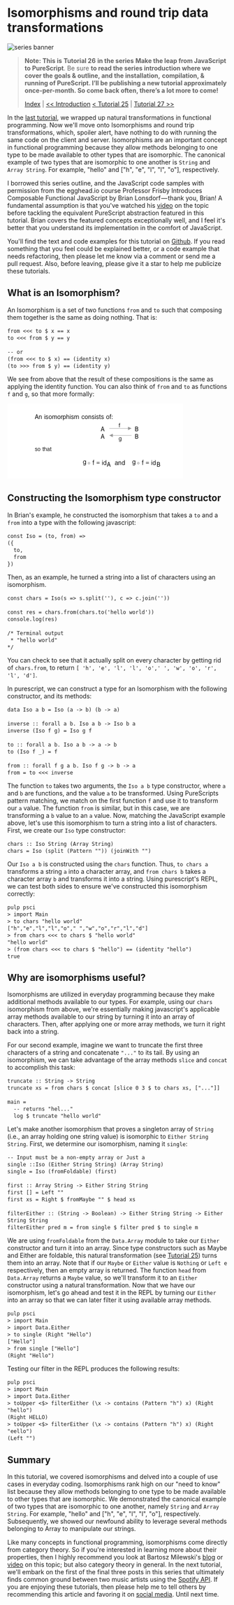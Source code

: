 # Isomorphisms and round trip data transformations

![series banner](../resources/glitched-abstract.jpg)

> **Note: This is** **Tutorial 26** **in the series** **Make the leap from JavaScript to PureScript**. Be sure
> **to read the series introduction where we cover the goals & outline, and the installation,**
> **compilation, & running of PureScript. I’ll be publishing a new tutorial approximately**
> **once-per-month. So come back often, there’s a lot more to come!**
> 
> [Index](https:github.com/adkelley/javascript-to-purescript/tree/master/md) | [<< Introduction](https:github.com/adkelley/javascript-to-purescript) [< Tutorial 25](https:github.com/adkelley/javascript-to-purescript/tree/master/tut25) | [Tutorial 27 >>](https://github.com/adkelley/javascript-to-purescript/tree/master/tut27)

In the [last tutorial](https://github.com/adkelley/javascript-to-purescript/tree/master/tut25/), we wrapped up natural transformations in functional programming.  Now we'll move onto Isomorphisms and round trip transformations, which, spoiler alert, have nothing to do with running the same code on the client and server.  Isomorphisms are an important concept in functional programming because they allow methods belonging to one type to be made available to other types that are isomorphic.  The canonical example of two types that are isomorphic to one another is `String` and `Array String`.  For example, "hello" and ["h", "e", "l", "l", "o"], respectively.

I borrowed this series outline, and the JavaScript code samples with permission from the egghead.io course Professor Frisby Introduces Composable Functional JavaScript by
Brian Lonsdorf — thank you, Brian! A fundamental assumption is that you've watched his [video](https://egghead.io/lessons/javascript-isomorphisms-and-round-trip-data-transformations) on the topic before tackling the equivalent PureScript abstraction
featured in this tutorial. Brian covers the featured concepts exceptionally well, and I feel it's better that you understand its implementation in the comfort of JavaScript.

You'll find the text and code examples for this tutorial on [Github](https://github.com/adkelley/javascript-to-purescript/tree/master/tut26/).  If you read something that you feel could be explained better, or a code example that needs refactoring, then please let me know via a comment or send me a pull request.  Also, before leaving, please give it a star to help me publicize these tutorials.


## What is an Isomorphism?

An Isomorphism is a set of two functions `from` and `to` such that composing them together is the same as doing nothing.  That is:

    from <<< to $ x == x
    to <<< from $ y == y
    
    -- or
    (from <<< to $ x) == (identity x)
    (to >>> from $ y) == (identity y)

We see from above that the result of these compositions is the same as applying the identity function.  You can also think of `from` and `to` as functions `f` and `g`, so that more formally:

![img](../resources/tut26-isomorphism.png)


## Constructing the Isomorphism type constructor

In Brian's example, he constructed the isomorphism that takes a `to` and a `from` into a type with the following javascript:

    const Iso = (to, from) =>
    ({
      to,
      from
    })

Then, as an example, he turned a string into a list of characters using an isomorphism.

    const chars = Iso(s => s.split(''), c => c.join(''))
    
    const res = chars.from(chars.to('hello world'))
    console.log(res)
    
    /* Terminal output
     * "hello world"
    */

You can check to see that it actually split on every character by getting rid of `chars.from`, to return `[ 'h', 'e', 'l', 'l', 'o',' ', 'w', 'o', 'r', 'l', 'd']`.

In purescript, we can construct a type for an Isomorphism with the following constructor, and its methods:

    data Iso a b = Iso (a -> b) (b -> a)
    
    inverse :: forall a b. Iso a b -> Iso b a
    inverse (Iso f g) = Iso g f
    
    to :: forall a b. Iso a b -> a -> b
    to (Iso f _) = f
    
    from :: forall f g a b. Iso f g -> b -> a
    from = to <<< inverse

The function `to` takes two arguments, the `Iso a b` type constructor, where `a` and `b` are functions, and the value `a` to be transformed.  Using PureScripts pattern matching, we match on the first function `f` and use it to transform our `a` value.  The function `from` is similar, but in this case, we are transforming a `b` value to an `a` value.  Now, matching the JavaScript example above, let's use this isomorphism to turn a string into a list of characters.  First, we create our `Iso` type constructor:

    chars :: Iso String (Array String)
    chars = Iso (split (Pattern "")) (joinWith "")

Our `Iso a b` is constructed using the `chars` function.  Thus, `to chars a` transforms a string `a` into a character array, and `from chars b` takes a character array `b` and transforms it into a string.  Using purescript's REPL, we can test both sides to ensure we've constructed this isomorphism correctly:

    pulp psci
    > import Main
    > to chars "hello world"
    ["h","e","l","l","o"," ","w","o","r","l","d"]
    > from chars <<< to chars $ "hello world"
    "hello world"
    > (from chars <<< to chars $ "hello") == (identity "hello")
    true


## Why are isomorphisms useful?

Isomorphisms are utilized in everyday programming because they make additional methods available to our types. For example, using our `chars` isomorphism from above, we're essentially making javascript's applicable array methods available to our string by turning it into an array of characters. Then, after applying one or more array methods, we turn it right back into a string.

For our second example, imagine we want to truncate the first three characters of a string and concatenate `"..."` to its tail. By using an isomorphism, we can take advantage of the array methods `slice` and `concat` to accomplish this task:

    truncate :: String -> String
    truncate xs = from chars $ concat [slice 0 3 $ to chars xs, ["..."]]
    
    main =
      -- returns "hel..."
      log $ truncate "hello world"

Let's make another isomorphism that proves a singleton array of `String` (i.e., an array holding one string value) is isomorphic to `Either String String`. First, we determine our isomorphism, naming it `single`:

    -- Input must be a non-empty array or Just a
    single ::Iso (Either String String) (Array String)
    single = Iso (fromFoldable) (first)
    
    first :: Array String -> Either String String
    first [] = Left ""
    first xs = Right $ fromMaybe "" $ head xs
    
    filterEither :: (String -> Boolean) -> Either String String -> Either String String
    filterEither pred m = from single $ filter pred $ to single m

We are using `fromFoldable` from the `Data.Array` module to take our `Either` constructor and turn it into an array.  Since type constructors such as Maybe and Either are foldable, this natural transformation (see [Tutorial 25](https://github.com/adkelley/javascript-to-purescript/tree/master/tut25)) turns them into an array.  Note that if our `Maybe` or `Either` value is `Nothing` or `Left e` respectively, then an empty array is returned.  The function `head` from `Data.Array` returns a `Maybe` value, so we'll transform it to an `Either` constructor using a natural transformation. Now that we have our isomorphism, let's go ahead and test it in the REPL by turning our `Either` into an array so that we can later filter it using available array methods.

    pulp psci
    > import Main
    > import Data.Either
    > to single (Right "Hello")
    ["Hello"]
    > from single ["Hello"]
    (Right "Hello")

Testing our filter in the REPL produces the following results:

    pulp psci
    > import Main
    > import Data.Either
    > toUpper <$> filterEither (\x -> contains (Pattern "h") x) (Right "hello")
    (Right HELLO)
    > toUpper <$> filterEither (\x -> contains (Pattern "h") x) (Right "eello")
    (Left "")


## Summary

In this tutorial, we covered isomorphisms and delved into a couple of use cases in everyday coding. Isomorphisms rank high on our "need to know" list because they allow methods belonging to one type to be made available to other types that are isomorphic. We demonstrated the canonical example of two types that are isomorphic to one another, namely `String` and `Array String`. For example, "hello" and ["h", "e", "l", "l", "o"], respectively. Subsequently, we showed our newfound ability to leverage several methods belonging to Array to manipulate our strings.

Like many concepts in functional programming, isomorphisms come directly from category theory.  So if you're interested in learning more about their properties, then I highly recommend you look at Bartosz Milewski's [blog](https://bartoszmilewski.com/2015/04/07/natural-transformations/) or [video](https://www.youtube.com/watch?v=2LJC-XD5Ffo) on this topic; but also category theory in general. In the next tutorial, we'll embark on the first of the final three posts in this series that ultimately finds common ground between two music artists using the [Spotify API](https://developer.spotify.com/console/).  If you are enjoying these tutorials, then please help me to tell others by recommending this article and favoring it on [social media](https://twitter.com/adkelley/status/1195818653138046976?s=20).  Until next time.

